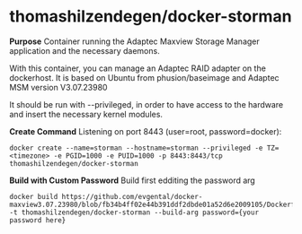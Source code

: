 # thomashilzendegen/docker-storman

**Purpose**
Container running the Adaptec Maxview Storage Manager application and the necessary daemons.

With this container, you can manage an Adaptec RAID adapter on the dockerhost. It is based on Ubuntu from phusion/baseimage and Adaptec MSM version V3.07.23980

It should be run with --privileged, in order to have access to the hardware and insert the necessary kernel modules.

**Create Command**
Listening on port 8443 (user=root, password=docker):

	docker create --name=storman --hostname=storman --privileged -e TZ=<timezone> -e PGID=1000 -e PUID=1000 -p 8443:8443/tcp thomashilzendegen/docker-storman

**Build with Custom Password**
Build first edditing the password arg

	docker build https://github.com/evgental/docker-maxview3.07.23980/blob/fb34b4ff02e44b391ddf2dbde01a52d6e2009105/Dockerfile -t thomashilzendegen/docker-storman --build-arg password={your password here}
